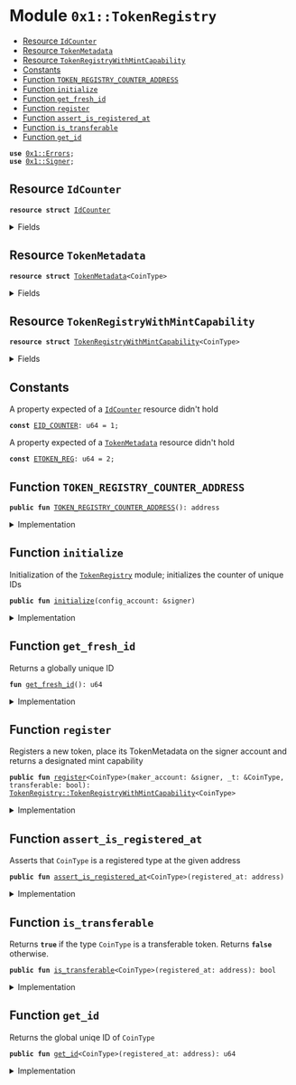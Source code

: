 
<a name="0x1_TokenRegistry"></a>

# Module `0x1::TokenRegistry`



-  [Resource `IdCounter`](#0x1_TokenRegistry_IdCounter)
-  [Resource `TokenMetadata`](#0x1_TokenRegistry_TokenMetadata)
-  [Resource `TokenRegistryWithMintCapability`](#0x1_TokenRegistry_TokenRegistryWithMintCapability)
-  [Constants](#@Constants_0)
-  [Function `TOKEN_REGISTRY_COUNTER_ADDRESS`](#0x1_TokenRegistry_TOKEN_REGISTRY_COUNTER_ADDRESS)
-  [Function `initialize`](#0x1_TokenRegistry_initialize)
-  [Function `get_fresh_id`](#0x1_TokenRegistry_get_fresh_id)
-  [Function `register`](#0x1_TokenRegistry_register)
-  [Function `assert_is_registered_at`](#0x1_TokenRegistry_assert_is_registered_at)
-  [Function `is_transferable`](#0x1_TokenRegistry_is_transferable)
-  [Function `get_id`](#0x1_TokenRegistry_get_id)


<pre><code><b>use</b> <a href="Errors.md#0x1_Errors">0x1::Errors</a>;
<b>use</b> <a href="Signer.md#0x1_Signer">0x1::Signer</a>;
</code></pre>



<a name="0x1_TokenRegistry_IdCounter"></a>

## Resource `IdCounter`



<pre><code><b>resource</b> <b>struct</b> <a href="TokenRegistry.md#0x1_TokenRegistry_IdCounter">IdCounter</a>
</code></pre>



<details>
<summary>Fields</summary>


<dl>
<dt>
<code>count: u64</code>
</dt>
<dd>

</dd>
</dl>


</details>

<a name="0x1_TokenRegistry_TokenMetadata"></a>

## Resource `TokenMetadata`



<pre><code><b>resource</b> <b>struct</b> <a href="TokenRegistry.md#0x1_TokenRegistry_TokenMetadata">TokenMetadata</a>&lt;CoinType&gt;
</code></pre>



<details>
<summary>Fields</summary>


<dl>
<dt>
<code>id: u64</code>
</dt>
<dd>

</dd>
<dt>
<code>transferable: bool</code>
</dt>
<dd>

</dd>
</dl>


</details>

<a name="0x1_TokenRegistry_TokenRegistryWithMintCapability"></a>

## Resource `TokenRegistryWithMintCapability`



<pre><code><b>resource</b> <b>struct</b> <a href="TokenRegistry.md#0x1_TokenRegistry_TokenRegistryWithMintCapability">TokenRegistryWithMintCapability</a>&lt;CoinType&gt;
</code></pre>



<details>
<summary>Fields</summary>


<dl>
<dt>
<code>maker_account: address</code>
</dt>
<dd>

</dd>
</dl>


</details>

<a name="@Constants_0"></a>

## Constants


<a name="0x1_TokenRegistry_EID_COUNTER"></a>

A property expected of a <code><a href="TokenRegistry.md#0x1_TokenRegistry_IdCounter">IdCounter</a></code> resource didn't hold


<pre><code><b>const</b> <a href="TokenRegistry.md#0x1_TokenRegistry_EID_COUNTER">EID_COUNTER</a>: u64 = 1;
</code></pre>



<a name="0x1_TokenRegistry_ETOKEN_REG"></a>

A property expected of a <code><a href="TokenRegistry.md#0x1_TokenRegistry_TokenMetadata">TokenMetadata</a></code> resource didn't hold


<pre><code><b>const</b> <a href="TokenRegistry.md#0x1_TokenRegistry_ETOKEN_REG">ETOKEN_REG</a>: u64 = 2;
</code></pre>



<a name="0x1_TokenRegistry_TOKEN_REGISTRY_COUNTER_ADDRESS"></a>

## Function `TOKEN_REGISTRY_COUNTER_ADDRESS`



<pre><code><b>public</b> <b>fun</b> <a href="TokenRegistry.md#0x1_TokenRegistry_TOKEN_REGISTRY_COUNTER_ADDRESS">TOKEN_REGISTRY_COUNTER_ADDRESS</a>(): address
</code></pre>



<details>
<summary>Implementation</summary>


<pre><code><b>public</b> <b>fun</b> <a href="TokenRegistry.md#0x1_TokenRegistry_TOKEN_REGISTRY_COUNTER_ADDRESS">TOKEN_REGISTRY_COUNTER_ADDRESS</a>(): address {
    0xA550C18
}
</code></pre>



</details>

<a name="0x1_TokenRegistry_initialize"></a>

## Function `initialize`

Initialization of the <code><a href="TokenRegistry.md#0x1_TokenRegistry">TokenRegistry</a></code> module; initializes
the counter of unique IDs


<pre><code><b>public</b> <b>fun</b> <a href="TokenRegistry.md#0x1_TokenRegistry_initialize">initialize</a>(config_account: &signer)
</code></pre>



<details>
<summary>Implementation</summary>


<pre><code><b>public</b> <b>fun</b> <a href="TokenRegistry.md#0x1_TokenRegistry_initialize">initialize</a>(
    config_account: &signer,
) {
    <b>assert</b>(
        !<b>exists</b>&lt;<a href="TokenRegistry.md#0x1_TokenRegistry_IdCounter">IdCounter</a>&gt;(<a href="Signer.md#0x1_Signer_address_of">Signer::address_of</a>(config_account)),
        <a href="Errors.md#0x1_Errors_already_published">Errors::already_published</a>(<a href="TokenRegistry.md#0x1_TokenRegistry_EID_COUNTER">EID_COUNTER</a>)
    );
    move_to(config_account, <a href="TokenRegistry.md#0x1_TokenRegistry_IdCounter">IdCounter</a> {count: 0});
}
</code></pre>



</details>

<a name="0x1_TokenRegistry_get_fresh_id"></a>

## Function `get_fresh_id`

Returns a globally unique ID


<pre><code><b>fun</b> <a href="TokenRegistry.md#0x1_TokenRegistry_get_fresh_id">get_fresh_id</a>(): u64
</code></pre>



<details>
<summary>Implementation</summary>


<pre><code><b>fun</b> <a href="TokenRegistry.md#0x1_TokenRegistry_get_fresh_id">get_fresh_id</a>(): u64 <b>acquires</b> <a href="TokenRegistry.md#0x1_TokenRegistry_IdCounter">IdCounter</a>{
    <b>let</b> addr = <a href="TokenRegistry.md#0x1_TokenRegistry_TOKEN_REGISTRY_COUNTER_ADDRESS">TOKEN_REGISTRY_COUNTER_ADDRESS</a>();
    <b>assert</b>(<b>exists</b>&lt;<a href="TokenRegistry.md#0x1_TokenRegistry_IdCounter">IdCounter</a>&gt;(addr), <a href="Errors.md#0x1_Errors_not_published">Errors::not_published</a>(<a href="TokenRegistry.md#0x1_TokenRegistry_EID_COUNTER">EID_COUNTER</a>));
    <b>let</b> id = borrow_global_mut&lt;<a href="TokenRegistry.md#0x1_TokenRegistry_IdCounter">IdCounter</a>&gt;(addr);
    id.count = id.count + 1;
    id.count
}
</code></pre>



</details>

<a name="0x1_TokenRegistry_register"></a>

## Function `register`

Registers a new token, place its TokenMetadata on the signer
account and returns a designated mint capability


<pre><code><b>public</b> <b>fun</b> <a href="TokenRegistry.md#0x1_TokenRegistry_register">register</a>&lt;CoinType&gt;(maker_account: &signer, _t: &CoinType, transferable: bool): <a href="TokenRegistry.md#0x1_TokenRegistry_TokenRegistryWithMintCapability">TokenRegistry::TokenRegistryWithMintCapability</a>&lt;CoinType&gt;
</code></pre>



<details>
<summary>Implementation</summary>


<pre><code><b>public</b> <b>fun</b> <a href="TokenRegistry.md#0x1_TokenRegistry_register">register</a>&lt;CoinType&gt;(maker_account: &signer,
                            _t: &CoinType,
                            transferable: bool,
): <a href="TokenRegistry.md#0x1_TokenRegistry_TokenRegistryWithMintCapability">TokenRegistryWithMintCapability</a>&lt;CoinType&gt; <b>acquires</b> <a href="TokenRegistry.md#0x1_TokenRegistry_IdCounter">IdCounter</a> {
    <b>assert</b>(!<b>exists</b>&lt;<a href="TokenRegistry.md#0x1_TokenRegistry_TokenMetadata">TokenMetadata</a>&lt;CoinType&gt;&gt;(<a href="Signer.md#0x1_Signer_address_of">Signer::address_of</a>(maker_account)), <a href="Errors.md#0x1_Errors_already_published">Errors::already_published</a>(<a href="TokenRegistry.md#0x1_TokenRegistry_ETOKEN_REG">ETOKEN_REG</a>));
    // increments unique counter under <b>global</b> registry address
    <b>let</b> unique_id = <a href="TokenRegistry.md#0x1_TokenRegistry_get_fresh_id">get_fresh_id</a>();
    move_to&lt;<a href="TokenRegistry.md#0x1_TokenRegistry_TokenMetadata">TokenMetadata</a>&lt;CoinType&gt;&gt;(
        maker_account,
        <a href="TokenRegistry.md#0x1_TokenRegistry_TokenMetadata">TokenMetadata</a> { id: unique_id, transferable}
    );
    <b>let</b> address = <a href="Signer.md#0x1_Signer_address_of">Signer::address_of</a>(maker_account);
    <a href="TokenRegistry.md#0x1_TokenRegistry_TokenRegistryWithMintCapability">TokenRegistryWithMintCapability</a>&lt;CoinType&gt;{maker_account: address}
}
</code></pre>



</details>

<a name="0x1_TokenRegistry_assert_is_registered_at"></a>

## Function `assert_is_registered_at`

Asserts that <code>CoinType</code> is a registered type at the given address


<pre><code><b>public</b> <b>fun</b> <a href="TokenRegistry.md#0x1_TokenRegistry_assert_is_registered_at">assert_is_registered_at</a>&lt;CoinType&gt;(registered_at: address)
</code></pre>



<details>
<summary>Implementation</summary>


<pre><code><b>public</b> <b>fun</b> <a href="TokenRegistry.md#0x1_TokenRegistry_assert_is_registered_at">assert_is_registered_at</a>&lt;CoinType&gt; (registered_at: address){
    <b>assert</b>(<b>exists</b>&lt;<a href="TokenRegistry.md#0x1_TokenRegistry_TokenMetadata">TokenMetadata</a>&lt;CoinType&gt;&gt;(registered_at), <a href="Errors.md#0x1_Errors_not_published">Errors::not_published</a>(<a href="TokenRegistry.md#0x1_TokenRegistry_ETOKEN_REG">ETOKEN_REG</a>));
}
</code></pre>



</details>

<a name="0x1_TokenRegistry_is_transferable"></a>

## Function `is_transferable`

Returns <code><b>true</b></code> if the type <code>CoinType</code> is a transferable token.
Returns <code><b>false</b></code> otherwise.


<pre><code><b>public</b> <b>fun</b> <a href="TokenRegistry.md#0x1_TokenRegistry_is_transferable">is_transferable</a>&lt;CoinType&gt;(registered_at: address): bool
</code></pre>



<details>
<summary>Implementation</summary>


<pre><code><b>public</b> <b>fun</b> <a href="TokenRegistry.md#0x1_TokenRegistry_is_transferable">is_transferable</a>&lt;CoinType&gt;(registered_at: address): bool <b>acquires</b> <a href="TokenRegistry.md#0x1_TokenRegistry_TokenMetadata">TokenMetadata</a>{
    <a href="TokenRegistry.md#0x1_TokenRegistry_assert_is_registered_at">assert_is_registered_at</a>&lt;CoinType&gt;(registered_at);
    <b>let</b> metadata = borrow_global&lt;<a href="TokenRegistry.md#0x1_TokenRegistry_TokenMetadata">TokenMetadata</a>&lt;CoinType&gt;&gt;(registered_at);
    metadata.transferable
}
</code></pre>



</details>

<a name="0x1_TokenRegistry_get_id"></a>

## Function `get_id`

Returns the global uniqe ID of <code>CoinType</code>


<pre><code><b>public</b> <b>fun</b> <a href="TokenRegistry.md#0x1_TokenRegistry_get_id">get_id</a>&lt;CoinType&gt;(registered_at: address): u64
</code></pre>



<details>
<summary>Implementation</summary>


<pre><code><b>public</b> <b>fun</b> <a href="TokenRegistry.md#0x1_TokenRegistry_get_id">get_id</a>&lt;CoinType&gt;(registered_at: address): u64 <b>acquires</b> <a href="TokenRegistry.md#0x1_TokenRegistry_TokenMetadata">TokenMetadata</a>{
    <a href="TokenRegistry.md#0x1_TokenRegistry_assert_is_registered_at">assert_is_registered_at</a>&lt;CoinType&gt;(registered_at);
    <b>let</b> metadata = borrow_global&lt;<a href="TokenRegistry.md#0x1_TokenRegistry_TokenMetadata">TokenMetadata</a>&lt;CoinType&gt;&gt;(registered_at);
    metadata.id
}
</code></pre>



</details>


[//]: # ("File containing references which can be used from documentation")
[ACCESS_CONTROL]: https://github.com/libra/lip/blob/master/lips/lip-2.md
[ROLE]: https://github.com/libra/lip/blob/master/lips/lip-2.md#roles
[PERMISSION]: https://github.com/libra/lip/blob/master/lips/lip-2.md#permissions
